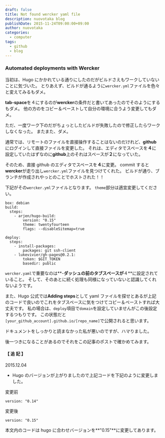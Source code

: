 ```yaml
---
draft: false
title: Not found wercker yaml file
description: nuovotaka blog
publishDate: 2015-11-24T09:00:00+09:00
author: nuovotaka
categories:
  - computer
tags:
  - github
  - blog
---
```


### Automated deployments with Wercker

当初は、Hugo にかかれている通りにしたのだがビルドさえもワークしていないことに気づいた。
とりあえず、ビルドが通るように`wercker.yml`ファイルを色々と変えてみるもダメ。

**tab-space**を４にするのが**wercker**の条件だと書いてあったのでそのようにするもダメ。
他の方のをコピー＆ペーストして自分の環境に合うよう変更してもダメ。

ただ、一度ワーク下のだがちょっとしたビルドが失敗したので修正したらワークしなくなった。
またまた、ダメ。

通常では、リモートのファイルを直接操作することはないのだけれど、**github**にログインして直接ファイルを変更した。
それは、エディタでスペースを**４**に設定していたはずなのに**github**上のそれはスペースが**２**になっていた。

そのため、直接 github のエディタでスペースを**４**に変更。
commit すると**wercker**が走り出し`wercker.yml`ファイルを見つけてくれた。
ビルドが通り、ブランチが作成されやっとのことでホストされた！！

下記がその`wercker.yml`ファイルとなります。
`theme`部分は適宜変更してください。

```
box: debian
build:
  steps:
    - arjen/hugo-build:
        version: "0.15"
        theme: twentyfourteen
        flags: --disableSitemap=true

deploy:
  steps:
    - install-packages:
        packages: git ssh-client
    - lukevivier/gh-pages@0.2.1:
        token: $GIT_TOKEN
        basedir: public
```

`wercker.yaml`で重要なのは**-**ダッシュの前のタブスペースが**４**に設定されていること。
そして、そのあとに続く処理も同様になっていないと認識してくれないようです。

また、Hugo 公式では**Adding steps**として yaml ファイルを探せとあるが上記のコードで良いのでこれをタブスペースに気をつけてコピー＆ペーストすれば大丈夫です。
私の場合は、`deploy`項目で`domain`を設定していませんがこの後設定するつもりです。
この状態だと`[your_github_account].github.io/[repo_name]`で公開されると思います。

ドキュメントをしっかりと読まなかった私が悪いのですが、ハマりました。

後一つきになることがあるのでそれをこの記事のポストで確かめてみます。

#### 【 追 記 】

2015.12.04

- Hugo のバージョンが上がりましたので上記コードを下記のように変更しました。

変更前

```
version: "0.14"
```

変更後

```
version: "0.15"
```

本文内のコードは hugo に合わせバージョンを**"0.15"**に変更してあります。
